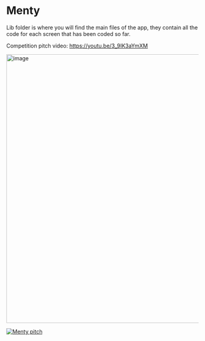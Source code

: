 # Menty

Lib folder is where you will find the main files of the app, they contain all the code for each screen that has been coded so far.

Competition pitch video:
https://youtu.be/3_9IK3aYmXM



<img width="706" alt="image" src="https://github.com/aru-g2004/Menty/assets/79277193/1870abbb-dcff-4093-a820-1dc8e9382b1b">

[![Menty pitch](https://img.youtube.com/vi/3_9IK3aYmXM/0.jpg)](https://www.youtube.com/watch?v=3_9IK3aYmXM)
